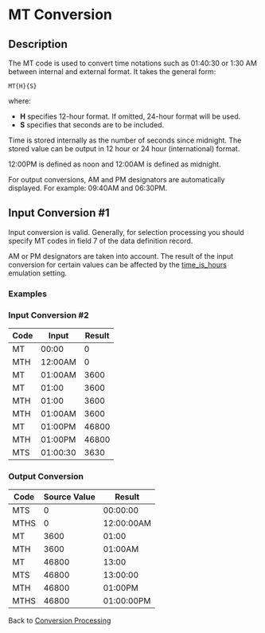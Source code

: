 # MT Conversion

<PageHeader /> 

## Description

The MT code is used to convert time notations such as 01:40:30 or 1:30 AM between internal and external format. It takes the general form:

```
MT{H}{S}
```

where:

- **H** specifies 12-hour format. If omitted, 24-hour format will be used.
- **S** specifies that seconds are to be included.

Time is stored internally as the number of seconds since midnight. The stored value can be output in 12 hour or 24 hour (international) format.

12:00PM is defined as noon and 12:00AM is defined as midnight.

For output conversions, AM and PM designators are automatically displayed. For example: 09:40AM and 06:30PM.

## Input Conversion #1

Input conversion is valid. Generally, for selection processing you should specify MT codes in field 7 of the data definition record.

AM or PM designators are taken into account. The result of the input conversion for certain values can be affected by the [time\_is\_hours](https://static.zumasys.com/jbase/r99/knowledgebase/manuals/3.0/30manpages/man/sup12_EMULATION.htm#TIMEISHOURS) emulation setting.

### Examples

### Input Conversion #2

| Code | Input | Result |
| --- | --- | --- |
| MT | 00:00 | 0 |
| MTH | 12:00AM | 0 |
| MT | 01:00AM | 3600 |
| MT | 01:00 | 3600 |
| MTH | 01:00 | 3600 |
| MTH | 01:00AM | 3600 |
| MT | 01:00PM | 46800 |
| MTH | 01:00PM | 46800 |
| MTS | 01:00:30 | 3630 |

### Output Conversion

| Code | Source Value | Result |
| --- | --- | --- |
| MTS | 0 | 00:00:00 |
| MTHS | 0 | 12:00:00AM |
| MT | 3600 | 01:00 |
| MTH | 3600 | 01:00AM |
| MT | 46800 | 13:00 |
| MTS | 46800 | 13:00:00 |
| MTH | 46800 | 01:00PM |
| MTHS | 46800 | 01:00:00PM |

Back to [Conversion Processing](./../conversion-processing)

  
<PageFooter />

